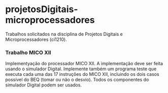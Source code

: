 # projetosDigitais-microprocessadores
Trabalhos solicitados na disciplina de Projetos Digitais e Microprocessadores (ci1210).

### Trabalho MICO XII
Implementyação do processador MICO XII. A implementação deve ser feita usando o simulador Digital. Implemente também um programa teste que executa cada uma das 17 instruções do MICO XII, incluindo os dois casos possível do BEQ (tomar ou não o desvio).
Todos os componentes do simulador Digital podem ser usados.
